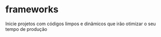 # frameworks
Inicie projetos com códigos limpos e dinâmicos que irão otimizar o seu tempo de produção
